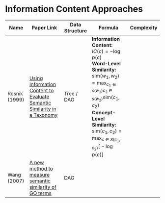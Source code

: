 # Information Content Approaches

| Name          | Paper Link                                                                 | Data Structure | Formula | Complexity | 
|---------------|----------------------------------------------------------------------------|----------------|---------|------------|
| Resnik (1999) | [Using Information Content to Evaluate Semantic Similarity in a Taxonomy](https://arxiv.org/pdf/cmp-lg/9511007) | Tree / DAG     | $\textbf{Information Content:} \quad IC(c) = - \log p(c)$ <br> $\textbf{Word-Level Similarity:} \quad \text{sim}(w_1, w_2) = \max_{c_1 \in s(w_1) c_2 \in s(w_2)} \text{sim}(c_1, c_2)$ <br> $\textbf{Concept-Level Similarity:} \quad \text{sim}(c_1, c_2) = \max_{c \in S(c_1, c_2)} \big[- \log p(c)\big]$|  |
| Wang (2007)   | [A new method to measure semantic similarity of GO terms](https://academic.oup.com/bioinformatics/article/23/10/1274/197095?login=false) | DAG |  |  |
